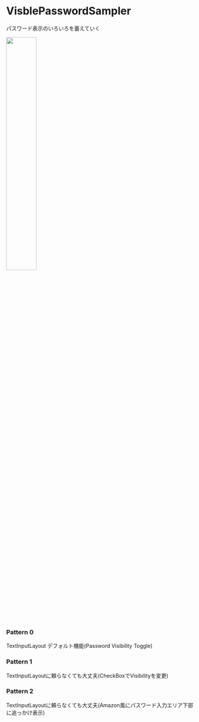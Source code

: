 # VisblePasswordSampler

パスワード表示のいろいろを蓄えていく

<img src="https://raw.githubusercontent.com/wiki/HaSuzuki/VisblePasswordSampler/visiblepassword.gif" width=40%>

### Pattern 0

TextInputLayout デフォルト機能(Password Visibility Toggle)

### Pattern 1

TextInputLayoutに頼らなくても大丈夫(CheckBoxでVisibilityを変更)

### Pattern 2

TextInputLayoutに頼らなくても大丈夫(Amazon風にパスワード入力エリア下部に追っかけ表示)

